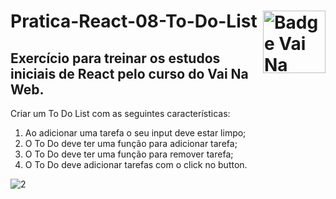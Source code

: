 # Pratica-React-08-To-Do-List <img src="https://i.ibb.co/QpLTKSz/badge-M2-T2.png" alt="Badge Vai Na Web T2.1" width="100" align="right">

## Exercício para treinar os estudos iniciais de React pelo curso do Vai Na Web.

Criar um To Do List com as seguintes características:
1. Ao adicionar uma tarefa o seu input deve estar limpo;
2. O To Do deve ter uma função para adicionar tarefa;
3. O To Do deve ter uma função para remover tarefa;
4. O To Do deve adicionar tarefas com o click no button.

![2](https://user-images.githubusercontent.com/102387476/182975921-0cff9e0f-2273-4503-a0d9-f178062f80f2.jpg)
